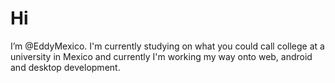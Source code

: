 <h1>Hi</h1>
I’m @EddyMexico.
I'm currently studying on what you could call college at a university in Mexico and
currently I'm working my way onto web, android and desktop development. 

<!---
EddyMexico/EddyMexico is a ✨ special ✨ repository because its `README.md` (this file) appears on your GitHub profile.
You can click the Preview link to take a look at your changes.
--->
